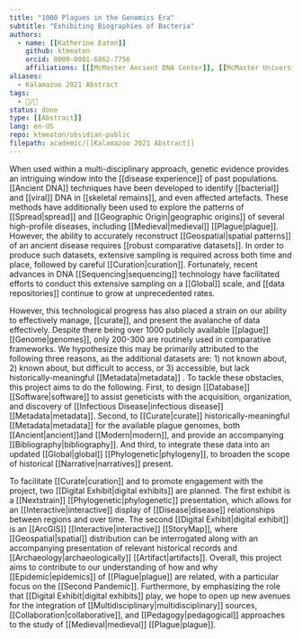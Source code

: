 ```yaml
---
title: "1000 Plagues in the Genomics Era"
subtitle: "Exhibiting Biographies of Bacteria"
authors:
  - name: [[Katherine Eaton]]
    github: ktmeaton
    orcid: 0000-0001-6862-7756
    affiliations: [[[McMaster Ancient DNA Center]], [[McMaster University]], [[Department of Anthropology]], [[McMaster University]]]
aliases:
  - Kalamazoo 2021 Abstract
tags:
  - 📝/🌿
status: done
type: [[Abstract]]
lang: en-US
repo: ktmeaton/obsidian-public
filepath: academic/[[Kalamazoo 2021 Abstract]]
---
```


When used within a multi-disciplinary approach, genetic evidence provides an intriguing window into the [[disease experience]] of past populations. [[Ancient DNA]] techniques have been developed to identify [[bacterial]] and [[viral]] DNA in [[skeletal remains]], and even affected artefacts. These methods have additionally been used to explore the patterns of [[Spread|spread]] and [[Geographic Origin|geographic origins]] of several high-profile diseases, including [[Medieval|medieval]] [[Plague|plague]]. However, the ability to accurately reconstruct [[Geospatial|spatial patterns]] of an ancient disease requires [[robust comparative datasets]]. In order to produce such datasets, extensive sampling is required across both time and place, followed by careful [[Curation|curation]]. Fortunately, recent advances in DNA [[Sequencing|sequencing]] technology have facilitated efforts to conduct this extensive sampling on a [[Global]] scale, and [[data repositories]] continue to grow at unprecedented rates.

However, this technological progress has also placed a strain on our ability to effectively manage, [[curate]], and present the avalanche of data effectively. Despite there being over 1000 publicly available [[plague]] [[Genome|genomes]], only 200-300 are routinely used in comparative frameworks. We hypothesize this may be primarily attributed to the following three reasons, as the additional datasets are: 1) not known about, 2) known about, but difficult to access, or 3) accessible, but lack historically-meaningful [[Metadata|metadata]] . To tackle these obstacles, this project aims to do the following. First, to design [[Database]] [[Software|software]] to assist geneticists with the acquisition, organization, and discovery of [[Infectious Disease|infectious disease]] [[Metadata|metadata]]. Second, to [[Curate|curate]] historically-meaningful [[Metadata|metadata]] for the available plague genomes, both [[Ancient|ancient]]and [[Modern|modern]], and provide an accompanying [[Bibliography|bibliography]]. And third, to integrate these data into an updated [[Global|global]] [[Phylogenetic|phylogeny]], to broaden the scope of historical [[Narrative|narratives]] present.

To facilitate [[Curate|curation]] and to promote engagement with the project, two [[Digital Exhibit|digital exhibits]] are planned. The first exhibit is a [[Nextstrain]] [[Phylogenetic|phylogenetic]] presentation, which allows for an [[Interactive|interactive]] display of [[Disease|disease]] relationships between regions and over time. The second [[Digital Exhibit|digital exhibit]] is an [[ArcGIS]] [[Interactive|interactive]] [[StoryMap]], where [[Geospatial|spatial]] distribution can be interrogated along with an accompanying presentation of relevant historical records and [[Archaeology|archaeologically]] [[Artifact|artifacts]]. Overall, this project aims to contribute to our understanding of how and why [[Epidemic|epidemics]] of [[Plague|plague]] are related, with a particular focus on the [[Second Pandemic]]. Furthermore, by emphasizing the role that [[Digital Exhibit|digital exhibits]] play, we hope to open up new avenues for the integration of [[Multidisciplinary|multidisciplinary]] sources, [[Collaboration|collaborative]], and [[Pedagogy|pedagogical]] approaches to the study of [[Medieval|medieval]] [[Plague|plague]].
